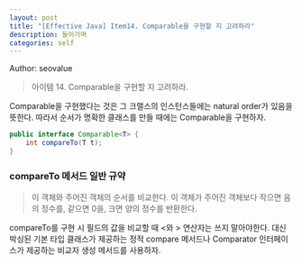 ```yaml
---
layout: post
title: "[Effective Java] Item14. Comparable을 구현할 지 고려하라"
description: 들어가며
categories: self
---
```


Author: seovalue

> 아이템 14. Comparable을 구현할 지 고려하라.

Comparable을 구현했다는 것은 그 크랠스의 인스턴스들에는 natural order가 있음을 뜻한다. 따라서 순서가 명확한 클래스를 만들 때에는 Comparable을 구현하자.

```java
public interface Comparable<T> {
    int compareTo(T t);
}
```

### compareTo 메서드 일반 규약
> 이 객체와 주어진 객체의 순서를 비교한다. 이 객체가 주어진 객체보다 작으면 음의 정수를, 같으면 0을, 크면 양의 정수를 반환한다.  

compareTo를 구현 시 필드의 값을 비교할 때 <와 > 연산자는 쓰지 말아야한다. 대신 박싱된 기본 타입 클래스가 제공하는 정적 compare 메서드나 Comparator 인터페이스가 제공하는 비교자 생성 메서드를 사용하자. 
